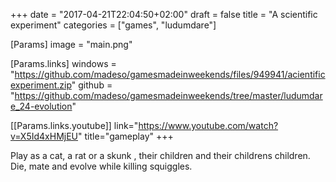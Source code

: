 +++
date = "2017-04-21T22:04:50+02:00"
draft = false
title = "A scientific experiment"
categories = ["games", "ludumdare"]

[Params]
image = "main.png"

[Params.links]
windows = "https://github.com/madeso/gamesmadeinweekends/files/949941/acientificexperiment.zip"
github = "https://github.com/madeso/gamesmadeinweekends/tree/master/ludumdare_24-evolution"

[[Params.links.youtube]]
link="https://www.youtube.com/watch?v=X5Id4xHMjEU"
title="gameplay"
+++

Play as a cat, a rat or a skunk , their children and their childrens children. Die, mate and evolve while killing squiggles.
